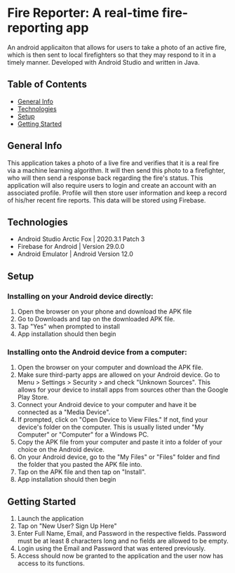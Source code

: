 # Fire Reporter: A real-time fire-reporting app
An android applicaiton that allows for users to take a photo of an active fire, which is then sent to local firefighters so that they may respond to it in a timely manner.
Developed with Android Studio and written in Java. 

## Table of Contents
* [General Info](#general-info)
* [Technologies](#technologies)
* [Setup](#setup)
* [Getting Started](#getting-started)

## General Info
This application takes a photo of a live fire and verifies that it is a real fire via a machine learning algorithm. It will then send this photo to a firefighter,
who will then send a response back regarding the fire's status. This application will also require users to login and create an account with an associated profile.
Profile will then store user information and keep a record of his/her recent fire reports. This data will be stored using Firebase. 

## Technologies
* Android Studio Arctic Fox | 2020.3.1 Patch 3
* Firebase for Android | Version 29.0.0
* Android Emulator | Android Version 12.0

## Setup
### Installing on your Android device directly:
1. Open the browser on your phone and download the APK file
2. Go to Downloads and tap on the downloaded APK file.
3. Tap "Yes" when prompted to install
4. App installation should then begin

### Installing onto the Android device from a computer:
1. Open the browser on your computer and download the APK file. 
2. Make sure third-party apps are allowed on your Android device. Go to Menu > Settings > Security > and check "Unknown Sources". This allows for your device to install apps from sources other than the Google Play Store.
3. Connect your Android device to your computer and have it be connected as a "Media Device".
4. If prompted, click on "Open Device to View Files." If not, find your device's folder on the computer. This is usually listed under "My Computer" or "Computer" for a Windows PC.
5. Copy the APK file from your computer and paste it into a folder of your choice on the Android device. 
6. On your Android device, go to the "My Files" or "Files" folder and find the folder that you pasted the APK file into. 
7. Tap on the APK file and then tap on "Install".
8. App installation should then begin

## Getting Started
1. Launch the application
2. Tap on "New User? Sign Up Here"
3. Enter Full Name, Email, and Password in the respective fields. Password must be at least 8 characters long and no fields are allowed to be empty.
4. Login using the Email and Password that was entered previously.
5. Access should now be granted to the application and the user now has access to its functions. 
